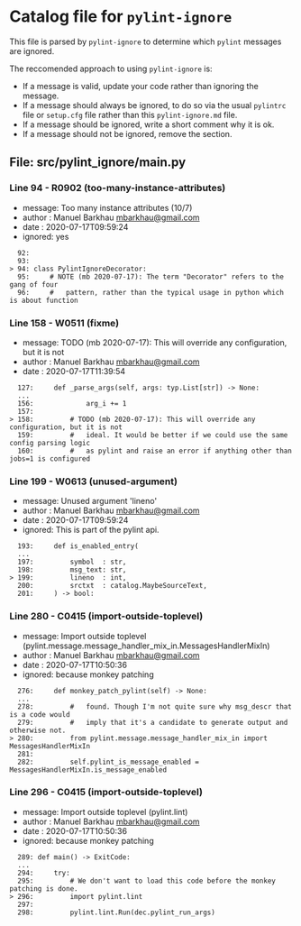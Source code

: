 # Catalog file for `pylint-ignore`

This file is parsed by `pylint-ignore` to determine which `pylint` messages are ignored.

The reccomended approach to using `pylint-ignore` is:

- If a message is valid, update your code rather than ignoring the message.
- If a message should always be ignored, to do so via the usual
  `pylintrc` file or `setup.cfg` file rather than this `pylint-ignore.md`
  file.
- If a message should be ignored, write a short comment why it is ok.
- If a message should not be ignored, remove the section.


## File: src/pylint_ignore/__main__.py

### Line 94 - R0902 (too-many-instance-attributes)

- message: Too many instance attributes (10/7)
- author : Manuel Barkhau <mbarkhau@gmail.com>
- date   : 2020-07-17T09:59:24
- ignored: yes

```
  92: 
  93: 
> 94: class PylintIgnoreDecorator:
  95:     # NOTE (mb 2020-07-17): The term "Decorator" refers to the gang of four
  96:     #   pattern, rather than the typical usage in python which is about function
```


### Line 158 - W0511 (fixme)

- message: TODO (mb 2020-07-17): This will override any configuration, but it is not
- author : Manuel Barkhau <mbarkhau@gmail.com>
- date   : 2020-07-17T11:39:54


```
  127:     def _parse_args(self, args: typ.List[str]) -> None:
  ...
  156:             arg_i += 1
  157: 
> 158:         # TODO (mb 2020-07-17): This will override any configuration, but it is not
  159:         #   ideal. It would be better if we could use the same config parsing logic
  160:         #   as pylint and raise an error if anything other than jobs=1 is configured
```


### Line 199 - W0613 (unused-argument)

- message: Unused argument 'lineno'
- author : Manuel Barkhau <mbarkhau@gmail.com>
- date   : 2020-07-17T09:59:24
- ignored: This is part of the pylint api.

```
  193:     def is_enabled_entry(
  ...
  197:         symbol  : str,
  198:         msg_text: str,
> 199:         lineno  : int,
  200:         srctxt  : catalog.MaybeSourceText,
  201:     ) -> bool:
```


### Line 280 - C0415 (import-outside-toplevel)

- message: Import outside toplevel (pylint.message.message_handler_mix_in.MessagesHandlerMixIn)
- author : Manuel Barkhau <mbarkhau@gmail.com>
- date   : 2020-07-17T10:50:36
- ignored: because monkey patching

```
  276:     def monkey_patch_pylint(self) -> None:
  ...
  278:         #   found. Though I'm not quite sure why msg_descr that is a code would
  279:         #   imply that it's a candidate to generate output and otherwise not.
> 280:         from pylint.message.message_handler_mix_in import MessagesHandlerMixIn
  281: 
  282:         self.pylint_is_message_enabled = MessagesHandlerMixIn.is_message_enabled
```


### Line 296 - C0415 (import-outside-toplevel)

- message: Import outside toplevel (pylint.lint)
- author : Manuel Barkhau <mbarkhau@gmail.com>
- date   : 2020-07-17T10:50:36
- ignored: because monkey patching

```
  289: def main() -> ExitCode:
  ...
  294:     try:
  295:         # We don't want to load this code before the monkey patching is done.
> 296:         import pylint.lint
  297: 
  298:         pylint.lint.Run(dec.pylint_run_args)
```


